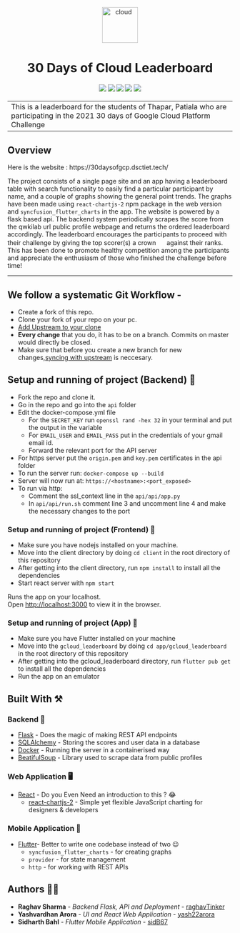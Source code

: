<p align="center">
  <a href="https://github.com/developer-student-club-thapar/30DaysOfCloudLeaderBoard">
    <img src="https://assets.servatom.com/DSC/cloud-icon.png" alt="cloud" width="80" height="80">
  </a>
  <h1 align="center">30 Days of Cloud Leaderboard</h1>
</p>

<div align="center">
  <h4>
    <a href="https://github.com/developer-student-club-thapar/30DaysOfCloudLeaderBoard/stargazers"><img src="https://img.shields.io/github/stars/developer-student-club-thapar/30DaysOfCloudLeaderBoard.svg?style=plasticr"/></a>
    <a href="https://github.com/developer-student-club-thapar/30DaysOfCloudLeaderBoard/network/"><img src="https://badgen.net/github/forks/developer-student-club-thapar/30DaysOfCloudLeaderBoard"/></a>
    <a href="https://github.com/developer-student-club-thapar/30DaysOfCloudLeaderBoard/commits/master"><img src="https://img.shields.io/github/last-commit/developer-student-club-thapar/30DaysOfCloudLeaderBoard.svg?style=plasticr"/></a>
    <a href="https://github.com/developer-student-club-thapar/30DaysOfCloudLeaderBoard/commits/master"><img src="https://img.shields.io/github/commit-activity/y/developer-student-club-thapar/30DaysOfCloudLeaderBoard.svg?style=plasticr"/></a>
    <a href="https://github.com/developer-student-club-thapar/30DaysOfCloudLeaderBoard/blob/main/LICENSE"><img src="https://img.shields.io/badge/License-MIT-blue.svg"/></a>
  </h4>
</div>

<table  align="center">
  <tr>
    <td>
      This is a leaderboard for the students of Thapar, Patiala who are participating in the 2021 30 days of Google Cloud Platform Challenge
     </td>
   </tr>
</table>

<h2 align='left'>Overview</h2>
Here is the website :  https://30daysofgcp.dsctiet.tech/


The project consists of a single page site and an app having a leaderboard table with search functionality to easily find a particular participant by name, and a couple of graphs showing the general point trends. The graphs have been made using `react-chartjs-2` npm package in the web version and `syncfusion_flutter_charts` in the app. The website is powered by a flask based api. The backend system periodically scrapes the score from the qwkilab url public profile webpage and returns the ordered leaderboard accordingly. The leaderboard encourages the participants to proceed with their challenge by giving the top scorer(s) a crown <img src="https://assets.servatom.com/DSC/gcp/crown.jpeg" height="16px"> against their ranks. This has been done to promote healthy competition among the participants and appreciate the enthusiasm of those who finished the challenge before time! 

<hr>

## We follow a systematic Git Workflow -
- Create a fork of this repo.
- Clone your fork of your repo on your pc.
- [Add Upstream to your clone](https://help.github.com/en/github/collaborating-with-issues-and-pull-requests/configuring-a-remote-for-a-fork)
- **Every change** that you do, it has to be on a branch. Commits on master would directly be closed.
- Make sure that before you create a new branch for new changes,[syncing with upstream](https://help.github.com/en/github/collaborating-with-issues-and-pull-requests/syncing-a-fork) is neccesary.


## Setup and running of project (Backend) 🧮
- Fork the repo and clone it.
- Go in the repo and go into the ```api``` folder <br>
- Edit the docker-compose.yml file
    - For the ```SECRET_KEY``` run ```openssl rand -hex 32``` in your terminal and put the output in the variable
    - For ```EMAIL_USER``` and ```EMAIL_PASS``` put in the credentials of your gmail email id.
    - Forward the relevant port for the API server
- For https server put the  ```origin.pem``` and ```key.pem``` certificates in the api folder
- To run the server run: ```docker-compose up --build```
- Server will now run at: ```https://<hostname>:<port_exposed>```
- To run via http:
    - Comment the ssl_context line in the ```api/api/app.py```
    - In ```api/api/run.sh``` comment line 3 and uncomment line 4 and make the necessary changes to the port

 
### Setup and running of project (Frontend) 🔮

- Make sure you have nodejs installed on your machine.
- Move into the client directory by doing `cd client` in the root directory of this repository
- After getting into the client directory, run `npm install` to install all the dependencies
- Start react server with ```npm start```

Runs the app on your localhost.<br />
Open [http://localhost:3000](http://localhost:3000) to view it in the browser.

### Setup and running of project (App) 📱

- Make sure you have Flutter installed on your machine
- Move into the `gcloud_leaderboard` by doing `cd app/gcloud_leaderboard` in the root directory of this repository
- After getting into the gcloud_leaderboard directory, run `flutter pub get` to install all the dependencies
- Run the app on an emulator


## Built With ⚒
### Backend 📡
<!-- * [Django 3.0](https://www.djangoproject.com) - The web framework used in the project.
* [Django Graphene ( Django Graphene )](https://docs.graphene-python.org/projects/django/en/latest/) - Used to generate GraphQL API -->
* [Flask](https://flask.palletsprojects.com/en/2.0.x/) - Does the magic of making REST API endpoints 
* [SQLAlchemy](https://www.sqlalchemy.org/) - Storing the scores and user data in a database
* [Docker](https://www.docker.com/) - Running the server in a containerised way
* [BeatifulSoup](https://www.crummy.com/software/BeautifulSoup/bs4/doc/) - Library used to scrape data from public profiles

### Web Application 🖥
* [React](https://reactjs.org) - Do you Even Need an introduction to this ? 😂
    * [react-chartjs-2](https://www.npmjs.com/package/react-chartjs-2) - Simple yet flexible JavaScript charting for designers & developers
    
### Mobile Application 📲
* [Flutter](https://flutter.dev/)- Better to write one codebase instead of two 😉
    * `syncfusion_flutter_charts` - for creating graphs
    * `provider` - for state management
    * `http` - for working with REST APIs


## Authors ✍🏻

* **Raghav Sharma** - *Backend Flask, API and Deployment* - [raghavTinker](https://github.com/raghavTinker)
* **Yashvardhan Arora** - *UI and React Web Application* - [yash22arora](https://github.com/yash22arora)
* **Sidharth Bahl** - *Flutter Mobile Application* - [sidB67](https://github.com/sidB67)
